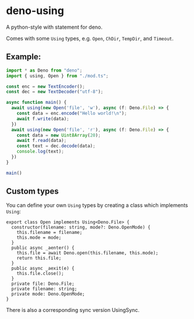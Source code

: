 # deno-using

A python-style with statement for deno.

Comes with some `Using` types, e.g. `Open`, `ChDir`, `TempDir`, and `Timeout`.

## Example:

```ts
import * as Deno from "deno";
import { using, Open } from "./mod.ts";

const enc = new TextEncoder();
const dec = new TextDecoder("utf-8");

async function main() {
  await using(new Open('file', 'w'), async (f: Deno.File) => {
  	const data = enc.encode("Hello world!\n");
    await f.write(data);
  })
  await using(new Open('file', 'r'), async (f: Deno.File) => {
  	const data = new Uint8Array(20);
    await f.read(data);
    const text = dec.decode(data);
    console.log(text);
  })
}

main()
```

## Custom types

You can define your own `Using` types by creating a class which implements `Using`:

```
export class Open implements Using<Deno.File> {
  constructor(filename: string, mode?: Deno.OpenMode) {
    this.filename = filename;
    this.mode = mode;
  }
  public async _aenter() {
    this.file = await Deno.open(this.filename, this.mode);
    return this.file;
  }
  public async _aexit(e) {
    this.file.close();
  }
  private file: Deno.File;
  private filename: string;
  private mode: Deno.OpenMode;
}
```

There is also a corresponding sync version UsingSync.